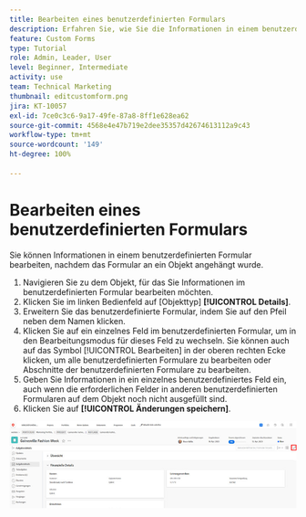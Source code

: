 ```yaml
---
title: Bearbeiten eines benutzerdefinierten Formulars
description: Erfahren Sie, wie Sie die Informationen in einem benutzerdefinierten Formular bearbeiten, nachdem es an ein Objekt angehängt wurde.
feature: Custom Forms
type: Tutorial
role: Admin, Leader, User
level: Beginner, Intermediate
activity: use
team: Technical Marketing
thumbnail: editcustomform.png
jira: KT-10057
exl-id: 7ce0c3c6-9a17-49fe-87a8-8ff1e628ea62
source-git-commit: 4568e4e47b719e2dee35357d42674613112a9c43
workflow-type: tm+mt
source-wordcount: '149'
ht-degree: 100%

---
```


# Bearbeiten eines benutzerdefinierten Formulars

<!--
21.4 updates have been made here
-->

Sie können Informationen in einem benutzerdefinierten Formular bearbeiten, nachdem das Formular an ein Objekt angehängt wurde.

1. Navigieren Sie zu dem Objekt, für das Sie Informationen im benutzerdefinierten Formular bearbeiten möchten.
1. Klicken Sie im linken Bedienfeld auf [Objekttyp] **[!UICONTROL Details]**.
1. Erweitern Sie das benutzerdefinierte Formular, indem Sie auf den Pfeil neben dem Namen klicken.
1. Klicken Sie auf ein einzelnes Feld im benutzerdefinierten Formular, um in den Bearbeitungsmodus für dieses Feld zu wechseln. Sie können auch auf das Symbol [!UICONTROL Bearbeiten] in der oberen rechten Ecke klicken, um alle benutzerdefinierten Formulare zu bearbeiten oder Abschnitte der benutzerdefinierten Formulare zu bearbeiten.
1. Geben Sie Informationen in ein einzelnes benutzerdefiniertes Feld ein, auch wenn die erforderlichen Felder in anderen benutzerdefinierten Formularen auf dem Objekt noch nicht ausgefüllt sind.
1. Klicken Sie auf **[!UICONTROL Änderungen speichern]**.

![Fenster „Aufgabendetails“ mit einem benutzerdefinierten Formular, das bearbeitet wird](assets/custom-forms-edit-a-custom-form.jpg)
